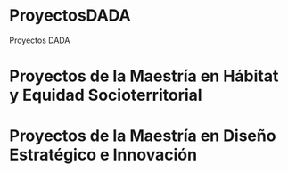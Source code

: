 # ProyectosDADA
Proyectos DADA
# Proyectos de la Maestría en Hábitat y Equidad Socioterritorial
# Proyectos de la Maestría en Diseño Estratégico e Innovación
